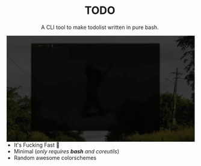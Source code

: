 <h1 align="center">TODO</h1>
<p align="center">A CLI tool to make todolist written in pure bash. </p
  
  

##
  <img src="https://github.com/Iyamnabeen/todo/blob/main/Assets/20220513_191509.gif" alt="Video Preview Gif" align="right" width="500px"/>

- It's Fucking Fast 🚀
- Minimal (*only requires **bash** and coreutils*)
- Random awesome colorschemes 
